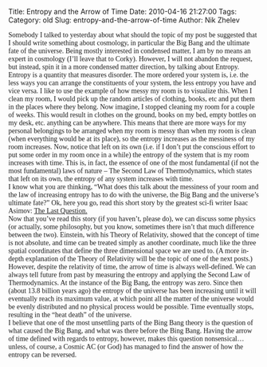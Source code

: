 Title: Entropy and the Arrow of Time
Date: 2010-04-16 21:27:00
Tags: 
Category: old
Slug: entropy-and-the-arrow-of-time
Author: Nik Zhelev


<div><span class="Apple-style-span" style="font-family: georgia;"></span>
<span class="Apple-style-span" style="font-family: georgia;">Somebody I talked to yesterday about what should the topic of my post be suggested that I should write something about cosmology, in particular the Big Bang and the ultimate fate of the universe. Being mostly interested in condensed matter, I am by no means an expert in cosmology (I’ll leave that to Corky). However, I will not abandon the request, but instead, spin it in a more condensed matter direction, by talking about Entropy.
<a name='more'></a></span></div><div><span class="Apple-style-span" style="font-family: georgia;"></span>
<span class="Apple-style-span" style="font-family: georgia;">Entropy is a quantity that measures disorder. The more ordered your system is, i.e. the less ways you can arrange the constituents of your system, the less entropy you have and vice versa. I like to use the example of how messy my room is to visualize this. When I clean my room, I would pick up the random articles of clothing, books, etc and put them in the places where they belong. Now imagine, I stopped cleaning my room for a couple of weeks. This would result in clothes on the ground, books on my bed, empty bottles on my desk, etc. anything can be anywhere. This means that there are more ways for my personal belongings to be arranged when my room is messy than when my room is clean (when everything would be at its place), so the entropy increases as the messiness of my room increases. Now, notice that left on its own (i.e. if I don’t put the conscious effort to put some order in my room once in a while) the entropy of the system that is my room increases with time. This is, in fact, the essence of one of the most fundamental (if not the most fundamental) laws of nature – The Second Law of Thermodynamics, which states that left on its own, the entropy of any system increases with time.</span></div><div><span class="Apple-style-span" style="font-family: georgia;"></span>
<span class="Apple-style-span" style="font-family: georgia;">I know what you are thinking, “What does this talk about the messiness of your room and the law of increasing entropy has to do with the universe, the Big Bang and the universe’s ultimate fate?” Ok, here you go, read this short story by the greatest sci-fi writer Isaac Asimov: <a href="http://bit.ly/84LN">The Last Question.</a></span></div><div><span class="Apple-style-span" style="font-family: georgia;"></span>
<span class="Apple-style-span" style="font-family: georgia;">Now that you’ve read this story (if you haven’t, please do), we can discuss some physics (or actually, some philosophy, but you know, sometimes there isn’t that much difference between the two). Einstein, with his Theory of Relativity, showed that the concept of time is not absolute, and time can be treated simply as another coordinate, much like the three spatial coordinates that define the three dimensional space we are used to. (A more in-depth explanation of the Theory of Relativity will be the topic of one of the next posts.) However, despite the relativity of time, the arrow of time is always well-defined. We can always tell future from past by measuring the entropy and applying the Second Law of Thermodynamics. At the instance of the Big Bang, the entropy was zero. Since then (about 13.8 billion years ago) the entropy of the universe has been increasing until it will eventually reach its maximum value, at which point all the matter of the universe would be evenly distributed and no physical process would be possible. Time eventually stops, resulting in the “heat death” of the universe.</span></div><div><span class="Apple-style-span" style="font-family: georgia;"></span>
<span class="Apple-style-span" style="font-family: georgia;">I believe that one of the most unsettling parts of the Bing Bang theory is the question of what caused the Big Bang, and what was there before the Bing Bang. Having the arrow of time defined with regards to entropy, however, makes this question nonsensical… unless, of course, a Cosmic AC (or God) has managed to find the answer of how the entropy can be reversed.</span></div><div>
</div>
